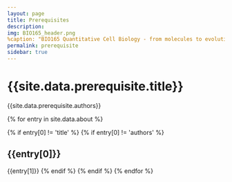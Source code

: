 ```yaml
---
layout: page
title: Prerequisites
description: 
img: BIO165_header.png 
%caption: "BIO165 Quantitative Cell Biology - from molecules to evolution"
permalink: prerequisite
sidebar: true
---
```


# {{site.data.prerequisite.title}}
{{site.data.prerequisite.authors}}

{% for entry in site.data.about %}

{% if entry[0] != 'title' %}
{% if entry[0] != 'authors' %}
## {{entry[0]}}
{{entry[1]}}
{% endif %}
{% endif %}
{% endfor %}